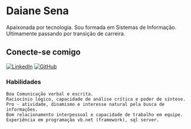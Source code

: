 # Daiane Sena
Apaixonada por tecnologia. Sou formada em Sistemas de Informação. Ultimamente passando por transição de carreira.

## Conecte-se comigo
[![LinkedIn](https://img.shields.io/badge/LinkedIn-0077B5?style=for-the-badge&logo=linkedin&logoColor=white)](https://www.linkedin.com/in/daiane-sena-09a58522/)
[![GitHub](https://img.shields.io/badge/GitHub-100000?style=for-the-badge&logo=github&logoColor=white)](https://github.com/DSenaSilva)

### Habilidades
```
Boa Comunicação verbal e escrita. 
Raciocínio lógico, capacidade de análise crítica e poder de síntese. 
Pro - atividade, dinamismo e interesse natural pela busca de informações. 
Bom relacionamento interpessoal e capacidade de trabalho em equipe.
Experiência em programação vb.net (framework), sql server.
```
